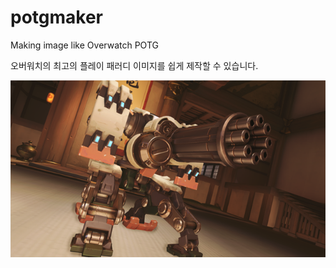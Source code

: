 # potgmaker
Making image like Overwatch POTG

오버워치의 최고의 플레이 패러디 이미지를 쉽게 제작할 수 있습니다.

![Image](sample.png)


